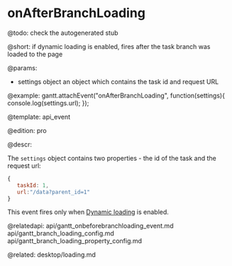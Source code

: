 onAfterBranchLoading
=============

@todo:
	check the autogenerated stub

@short:  if dynamic loading is enabled, fires after the task branch was loaded to the page
	

@params:
- settings	object	an object which contains the task id and request URL

@example:
gantt.attachEvent("onAfterBranchLoading", function(settings){
    console.log(settings.url);
});

@template:	api_event

@edition: pro

@descr:

The `settings` object contains two properties - the id of the task and the request url:

~~~js
{
   taskId: 1,
   url:"/data?parent_id=1"
}
~~~

This event fires only when [Dynamic loading](desktop/loading.md) is enabled.

@relatedapi:
api/gantt_onbeforebranchloading_event.md
api/gantt_branch_loading_config.md
api/gantt_branch_loading_property_config.md

@related:
desktop/loading.md